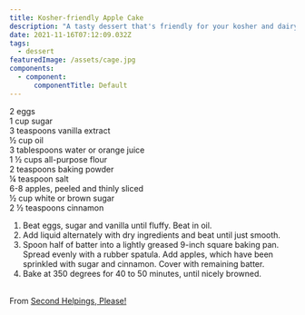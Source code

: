 ```yaml
---
title: Kosher-friendly Apple Cake
description: "A tasty dessert that's friendly for your kosher and dairy intolerant friends "
date: 2021-11-16T07:12:09.032Z
tags:
  - dessert
featuredImage: /assets/cage.jpg
components:
  - component:
      componentTitle: Default
---
```

<!--StartFragment-->

2 eggs\
1 cup sugar\
3 teaspoons vanilla extract\
½ cup oil\
3 tablespoons water or orange juice\
1 ½ cups all-purpose flour\
2 teaspoons baking powder\
¼ teaspoon salt\
6-8 apples, peeled and thinly sliced\
½ cup white or brown sugar\
2 ½ teaspoons cinnamon

<!--StartFragment-->

1. Beat eggs, sugar and vanilla until fluffy. Beat in oil.
2. Add liquid alternately with dry ingredients and beat until just smooth.
3. Spoon half of batter into a lightly greased 9-inch square baking pan. Spread evenly with a rubber spatula. Add apples, which have been sprinkled with sugar and cinnamon. Cover with remaining batter.
4. Bake at 350 degrees for 40 to 50 minutes, until nicely browned.

\
From [Second Helpings, Please!](https://www.chapters.indigo.ca/en-ca/books/second-helpings-please/9781770503199-item.html)